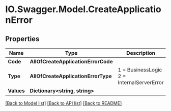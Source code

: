 # IO.Swagger.Model.CreateApplicationError
## Properties

Name | Type | Description | Notes
------------ | ------------- | ------------- | -------------
**Code** | **AllOfCreateApplicationErrorCode** |  | [optional] 
**Type** | **AllOfCreateApplicationErrorType** |   1 &#x3D; BusinessLogic  2 &#x3D; InternalServerError | [optional] 
**Values** | **Dictionary&lt;string, string&gt;** |  | [optional] 

[[Back to Model list]](../README.md#documentation-for-models) [[Back to API list]](../README.md#documentation-for-api-endpoints) [[Back to README]](../README.md)

